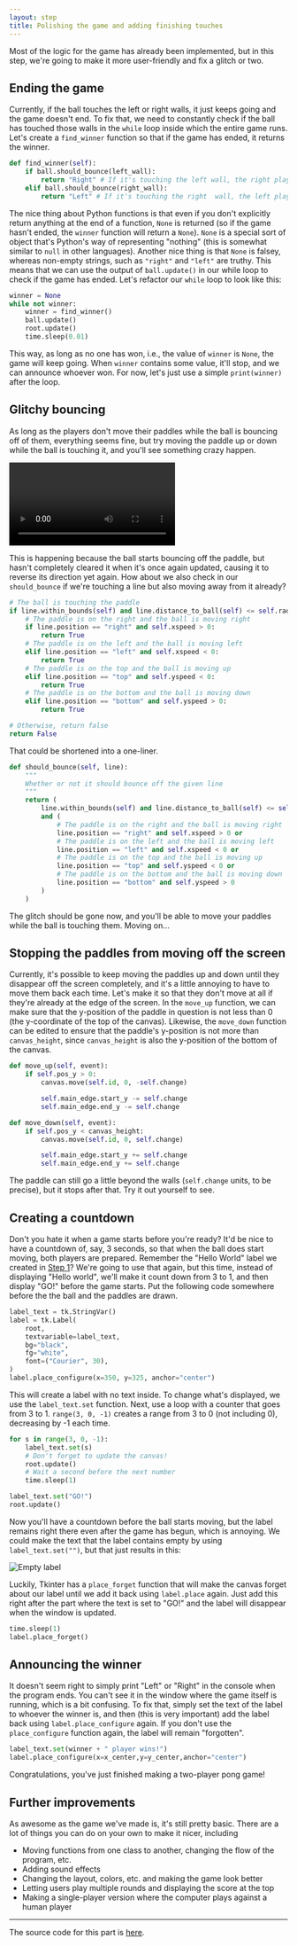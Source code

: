 ```yaml
---
layout: step
title: Polishing the game and adding finishing touches
---
```


Most of the logic for the game has already been implemented, but in this step, we're going to make it more user-friendly and fix a glitch or two.

## Ending the game

Currently, if the ball touches the left or right walls, it just keeps going and the game doesn't end. To fix that, we need to constantly check if the ball has touched those walls in the `while` loop inside which the entire game runs. Let's create a `find_winner` function so that if the game has ended, it returns the winner.

```python
def find_winner(self):
    if ball.should_bounce(left_wall):
        return "Right" # If it's touching the left wall, the right player has won
    elif ball.should_bounce(right_wall):
        return "Left" # If it's touching the right  wall, the left player has won
```

The nice thing about Python functions is that even if you don't explicitly return anything at the end of a function, `None` is returned (so if the game hasn't ended, the `winner` function will return a `None`). `None` is a special sort of object that's Python's way of representing "nothing" (this is somewhat similar to `null` in other languages). Another nice thing is that `None` is falsey, whereas non-empty strings, such as `"right"` and `"left"` are truthy. This means that we can use the output of `ball.update()` in our while loop to check if the game has ended. Let's refactor our `while` loop to look like this:

```python
winner = None
while not winner:
    winner = find_winner()
    ball.update()
    root.update()
    time.sleep(0.01)
```

This way, as long as no one has won, i.e., the value of `winner` is `None`, the game will keep going. When `winner` contains some value, it'll stop, and we can announce whoever won. For now, let's just use a simple `print(winner)` after the loop.

## Glitchy bouncing

As long as the players don't move their paddles while the ball is bouncing off of them, everything seems fine, but try moving the paddle up or down while the ball is touching it, and you'll see something crazy happen.

<video autoplay controls>
  <source src="https://github.com/ysthakur/arts-n-stem/blob/gh-pages/images/pong/GlitchyBounce.mp4?raw=true" type="video/mp4">
</video>

This is happening because the ball starts bouncing off the paddle, but hasn't completely cleared it when it's once again updated, causing it to reverse its direction yet again. How about we also check in our `should_bounce` if we're touching a line but also moving away from it already?

```python
# The ball is touching the paddle
if line.within_bounds(self) and line.distance_to_ball(self) <= self.radius:
    # The paddle is on the right and the ball is moving right
    if line.position == "right" and self.xspeed > 0:
        return True
    # The paddle is on the left and the ball is moving left
    elif line.position == "left" and self.xspeed < 0:
        return True
    # The paddle is on the top and the ball is moving up
    elif line.position == "top" and self.yspeed < 0:
        return True
    # The paddle is on the bottom and the ball is moving down
    elif line.position == "bottom" and self.yspeed > 0:
        return True

# Otherwise, return false
return False
```

That could be shortened into a one-liner.

```python
def should_bounce(self, line):
    """
    Whether or not it should bounce off the given line
    """
    return (
        line.within_bounds(self) and line.distance_to_ball(self) <= self.radius
        and (
            # The paddle is on the right and the ball is moving right
            line.position == "right" and self.xspeed > 0 or
            # The paddle is on the left and the ball is moving left
            line.position == "left" and self.xspeed < 0 or
            # The paddle is on the top and the ball is moving up
            line.position == "top" and self.yspeed < 0 or
            # The paddle is on the bottom and the ball is moving down
            line.position == "bottom" and self.yspeed > 0
        )
    )
```

The glitch should be gone now, and you'll be able to move your paddles while the ball is touching them. Moving on...

## Stopping the paddles from moving off the screen

Currently, it's possible to keep moving the paddles up and down until they disappear off the screen completely, and it's a little annoying to have to move them back each time. Let's make it so that they don't move at all if they're already at the edge of the screen. In the `move_up` function, we can make sure that the y-position of the paddle in question is not less than 0 (the y-coordinate of the top of the canvas). Likewise, the `move_down` function can be edited to ensure that the paddle's y-position is not more than `canvas_height`, since `canvas_height` is also the y-position of the bottom of the canvas.

```python
def move_up(self, event):
    if self.pos_y > 0:
        canvas.move(self.id, 0, -self.change)

        self.main_edge.start_y -= self.change
        self.main_edge.end_y -= self.change

def move_down(self, event):
    if self.pos_y < canvas_height:
        canvas.move(self.id, 0, self.change)

        self.main_edge.start_y += self.change
        self.main_edge.end_y += self.change
```

The paddle can still go a little beyond the walls (`self.change` units, to be precise), but it stops after that. Try it out yourself to see.

## Creating a countdown

Don't you hate it when a game starts before you're ready? It'd be nice to have a countdown of, say, 3 seconds, so that when the ball does start moving, both players are prepared. Remember the "Hello World" label we created in [Step 1](Step1)? We're going to use that again, but this time, instead of displaying "Hello world", we'll make it count down from 3 to 1, and then display "GO!" before the game starts. Put the following code somewhere before the the ball and the paddles are drawn.

```python
label_text = tk.StringVar()
label = tk.Label(
    root,
    textvariable=label_text,
    bg="black",
    fg="white",
    font=("Courier", 30),
)
label.place_configure(x=350, y=325, anchor="center")
```

This will create a label with no text inside. To change what's displayed, we use the `label_text.set` function. Next, use a loop with a counter that goes from 3 to 1. `range(3, 0, -1)` creates a range from 3 to 0 (not including 0), decreasing by -1 each time.

```python
for s in range(3, 0, -1):
    label_text.set(s)
    # Don't forget to update the canvas!
    root.update()
    # Wait a second before the next number
    time.sleep(1)

label_text.set("GO!")
root.update()
```

Now you'll have a countdown before the ball starts moving, but the label remains right there even after the game has begun, which is annoying. We could make the text that the label contains empty by using `label_text.set("")`, but that just results in this:

![Empty label](https://github.com/ysthakur/arts-n-stem/blob/gh-pages/images/pong/EmptyLabel.png?raw=true)

Luckily, Tkinter has a `place_forget` function that will make the canvas forget about our label until we add it back using `label.place` again. Just add this right after the part where the text is set to "GO!" and the label will disappear when the window is updated.

```python
time.sleep(1)
label.place_forget()
```

## Announcing the winner

It doesn't seem right to simply print "Left" or "Right" in the console when the program ends. You can't see it in the window where the game itself is running, which is a bit confusing. To fix that, simply set the text of the label to whoever the winner is, and then (this is very important) add the label back using `label.place_configure` again. If you don't use the `place_configure` function again, the label will remain "forgotten".

```python
label_text.set(winner + " player wins!")
label.place_configure(x=x_center,y=y_center,anchor="center")
```

Congratulations, you've just finished making a two-player pong game!

## Further improvements

As awesome as the game we've made is, it's still pretty basic. There are a lot of things you can do on your own to make it nicer, including

* Moving functions from one class to another, changing the flow of the program, etc.
* Adding sound effects
* Changing the layout, colors, etc. and making the game look better
* Letting users play multiple rounds and displaying the score at the top
* Making a single-player version where the computer plays against a human player

---

The source code for this part is [here](https://github.com/ysthakur/arts-n-stem/blob/gh-pages/Pong/Step5_FinishingTouches.py).

